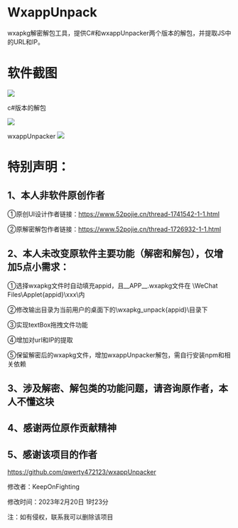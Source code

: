# WxappUnpack
wxapkg解密解包工具，提供C#和wxappUnpacker两个版本的解包，并提取JS中的URL和IP。

# 软件截图

<img src="https://github.com/jdr2021/WxappUnpack/blob/master/1.jpg">

c#版本的解包

<img src="https://github.com/jdr2021/WxappUnpack/blob/master/2.jpg">

wxappUnpacker
<img src="https://github.com/jdr2021/WxappUnpack/blob/master/3.jpg">

# 特别声明：

## 1、本人非软件原创作者

  ①原创UI设计作者链接：https://www.52pojie.cn/thread-1741542-1-1.html
  
  ②原解密解包作者链接：https://www.52pojie.cn/thread-1726932-1-1.html
  
## 2、本人未改变原软件主要功能（解密和解包），仅增加5点小需求：

  ①选择wxapkg文件时自动填充appid，且__APP__.wxapkg文件在 \WeChat Files\Applet\{appid}\xxx\内
  
  ②修改输出目录为当前用户的桌面下的\wxapkg_unpack\{appid}\目录下
  
  ③实现textBox拖拽文件功能
  
  ④增加对url和IP的提取 

  ⑤保留解密后的wxapkg文件，增加wxappUnpacker解包，需自行安装npm和相关依赖
  
## 3、涉及解密、解包类的功能问题，请咨询原作者，本人不懂这块

## 4、感谢两位原作贡献精神

## 5、感谢该项目的作者

https://github.com/qwerty472123/wxappUnpacker

修改者：KeepOnFighting

修改时间：2023年2月20日 1时23分

注：如有侵权，联系我可以删除该项目

